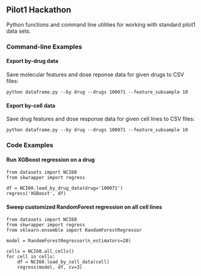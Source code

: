 ## Pilot1 Hackathon

Python functions and command line utilities for working with standard pilot1 data sets.

### Command-line Examples

#### Export by-drug data
Save molecular features and dose reponse data for given drugs to CSV files:
```
python dataframe.py --by drug --drugs 100071 --feature_subsample 10
```

#### Export by-cell data
Save drug features and dose response data for given cell lines to CSV files:
```
python dataframe.py --by drug --drugs 100071 --feature_subsample 10
```

### Code Examples

#### Run XGBoost regression on a drug

```
from datasets import NCI60
from skwrapper import regress

df = NCI60.load_by_drug_data(drug='100071')
regress('XGBoost', df)
```

#### Sweep customized RandomForest regression on all cell lines
```
from datasets import NCI60
from skwrapper import regress
from sklearn.ensemble import RandomForestRegressor

model = RandomForestRegressor(n_estimators=20)

cells = NCI60.all_cells()
for cell in cells:
    df = NCI60.load_by_cell_data(cell)
	regress(model, df, cv=3)
```	



